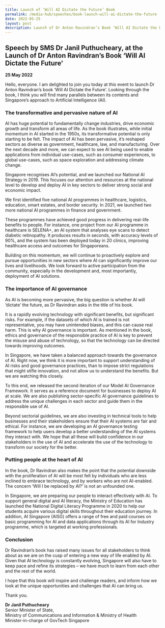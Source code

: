```yaml
---
title: Launch of ‘Will AI Dictate the Future’ Book
permalink: /media-hub/speeches/book-launch-will-ai-dictate-the-future
date: 2022-05-25
layout: post
description: Launch of Dr Anton Ravindran’s Book ‘Will AI Dictate the Future’
---
```

## Speech by SMS Dr Janil Puthucheary, at the Launch of Dr Anton Ravindran’s Book ‘Will AI Dictate the Future'

**25 May 2022**

Hello, everyone. I am delighted to join you today at this event to launch Dr Anton Ravindran’s book ‘Will AI Dictate the Future’. Looking through the book, I think you will find many parallels between its contents and Singapore’s approach to Artificial Intelligence (AI). 

### The transformative and pervasive nature of AI

AI has huge potential to fundamentally change industries, drive economic growth and transform all areas of life. As the book illustrates, while initial momentum in AI started in the 1950s, its transformative potential is only starting to be felt. The impact of AI has been pervasive, it’s reshaped sectors as diverse as government, healthcare, law, and manufacturing. Over the next decade and more, we can expect to see AI being used to enable applications from individual use-cases, such as consumer experiences, to global use-cases, such as space exploration and addressing climate change. 

Singapore recognises AI’s potential, and we launched our National AI Strategy in 2019. This focuses our attention and resources at the national level to develop and deploy AI in key sectors to deliver strong social and economic impact. 

We first identified five national AI programmes in healthcare, logistics, education, smart estates, and border security. In 2021, we launched two more national AI programmes in finance and government. 

These programmes have achieved good progress in delivering real-life benefits to people. For instance, one project from our AI programme in healthcare is SELENA+, an AI system that analyses eye scans to detect diabetic retinopathy. It produces results in seconds, with accuracy levels of 90%, and the system has been deployed today in 20 clinics, improving healthcare access and outcomes for Singaporeans.

Building on this momentum, we will continue to proactively explore and pursue opportunities in new sectors where AI can significantly improve our lives and livelihoods. We look forward to active participation from the community, especially in the development and, most importantly, deployment of AI solutions. 

### The importance of AI governance

As AI is becoming more pervasive, the big question is whether AI will ‘dictate’ the future, as Dr Ravindran asks in the title of his book. 

It is a rapidly evolving technology with significant benefits, but significant risks.  For example, if the datasets of which AI is trained is not representative, you may have unintended biases, and this can cause real harm. This is why AI governance is important. As mentioned in the book, ethics and governance of the responsible practice of AI is key to prevent the misuse and abuse of technology, so that the technology can be directed towards improving outcomes.

In Singapore, we have taken a balanced approach towards the governance of AI. Right now, we think it is more important to support understanding of AI risks and good governance practices, than to impose strict regulations that might stifle innovation, and not allow us to understand the benefits. But we are watching this closely.

To this end, we released the second iteration of our Model AI Governance Framework. It serves as a reference document for businesses to deploy AI at scale. We are also publishing sector-specific AI governance guidelines to address the unique challenges in each sector and guide them in the responsible use of AI.

Beyond sectorial guidelines, we are also investing in technical tools to help businesses and their stakeholders ensure that their AI systems are fair and ethical. For instance, we are developing an AI governance testing framework to help users develop a better understanding of the AI systems they interact with. We hope that all these will build confidence in our stakeholders in the use of AI and accelerate the use of the technology to transform our society for the better.

### Putting people at the heart of AI

In the book, Dr Ravindran also makes the point that the potential downside with the proliferation of AI will be most felt by individuals who are less inclined to embrace technology, and by workers who are not AI-enabled. The concern ‘Will I be replaced by AI?’ is not an unfounded one. 

In Singapore, we are preparing our people to interact effectively with AI. To support general digital and AI literacy, the Ministry of Education has launched the National Digital Literacy Programme in 2020 to help our students acquire various digital skills throughout their education journey. In addition, AI Singapore (AISG) offers a range of free and paid courses on basic programming for AI and data applications through its AI for Industry programme, which is targeted at working professionals. 

### Conclusion

Dr Ravindran’s book has raised many issues for all stakeholders to think about as we are on the cusp of entering a new way of life enabled by AI. Given that AI technology is constantly evolving, Singapore will also have to keep pace and refine its strategies – we have much to learn from each other and the rest of the world. 

I hope that this book will inspire and challenge readers, and inform how we look at the unique opportunities and challenges that AI can bring us. 

Thank you.


**Dr Janil Puthucheary**<br>
Senior Minister of State, <br>
Ministry of Communications and Information & Ministry of Health<br>
Minister-in-charge of GovTech Singapore